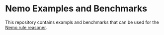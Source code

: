 # Nemo Examples and Benchmarks

This repository contains exampls and benchmarks that can be used for the [Nemo rule reasoner](https://github.com/knowsys/nemo/).

